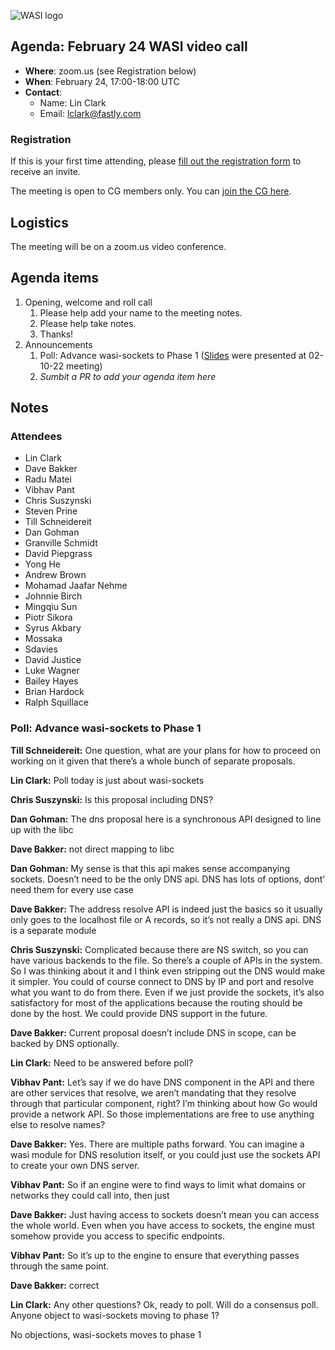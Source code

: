 ![WASI logo](https://raw.githubusercontent.com/WebAssembly/WASI/main/WASI.png)

## Agenda: February 24 WASI video call

- **Where**: zoom.us (see Registration below)
- **When**: February 24, 17:00-18:00 UTC
- **Contact**:
  - Name: Lin Clark
  - Email: lclark@fastly.com

### Registration

If this is your first time attending, please [fill out the registration form](https://docs.google.com/forms/d/e/1FAIpQLSdpO6Lp2L_dZ2_oiDgzjKx7pb7s2YYHjeSIyfHWZZGSKoZKWQ/viewform?usp=sf_link) to receive an invite.

The meeting is open to CG members only. You can [join the CG here](https://www.w3.org/community/webassembly/).

## Logistics

The meeting will be on a zoom.us video conference.

## Agenda items

1. Opening, welcome and roll call
    1. Please help add your name to the meeting notes.
    1. Please help take notes.
    1. Thanks!
1. Announcements
    1. Poll: Advance wasi-sockets to Phase 1 ([Slides](presentations/2022-02-10-bakker-sockets-and-address-lookup.pdf) were presented at 02-10-22 meeting)
    1. _Sumbit a PR to add your agenda item here_

## Notes
### Attendees
- Lin Clark
- Dave Bakker
- Radu Matei
- Vibhav Pant
- Chris Suszynski
- Steven Prine
- Till Schneidereit
- Dan Gohman
- Granville Schmidt
- David Piepgrass
- Yong He
- Andrew Brown
- Mohamad Jaafar Nehme
- Johnnie Birch
- Mingqiu Sun
- Piotr Sikora
- Syrus Akbary
- Mossaka
- Sdavies
- David Justice
- Luke Wagner
- Bailey Hayes
- Brian Hardock
- Ralph Squillace
 
### Poll: Advance wasi-sockets to Phase 1
**Till Schneidereit:** One question, what are your plans for how to proceed on working on it given that there’s a whole bunch of separate proposals. 

**Lin Clark:** Poll today is just about wasi-sockets

**Chris Suszynski:** Is this proposal including DNS?

**Dan Gohman:** The dns proposal here is a synchronous API designed to line up with the libc

**Dave Bakker:** not direct mapping to libc

**Dan Gohman:** My sense is that this api makes sense accompanying sockets. Doesn’t need to be the only DNS api. DNS has lots of options, dont’ need them for every use case

**Dave Bakker:** The address resolve API is indeed just the basics so it usually only goes to the localhost file or A records, so it’s not really a DNS api. DNS is a separate module

**Chris Suszynski:** Complicated because there are NS switch, so you can have various backends to the file. So there’s a couple of APIs in the system. So I was thinking about it and I think even stripping out the DNS would make it simpler. You could of course connect to DNS by IP and port and resolve what you want to do from there. Even if we just provide the sockets, it’s also satisfactory for most of the applications because the routing should be done by the host. We could provide DNS support in the future.

**Dave Bakker:** Current proposal doesn’t include DNS in scope, can be backed by DNS optionally.

**Lin Clark:** Need to be answered before poll?

**Vibhav Pant:** Let’s say if we do have DNS component in the API and there are other services that resolve, we aren’t mandating that they resolve through that particular component, right? I’m thinking about how Go would provide a network API. So those implementations are free to use anything else to resolve names?

**Dave Bakker:** Yes. There are multiple paths forward. You can imagine a wasi module for DNS resolution itself, or you could just use the sockets API to create your own DNS server.

**Vibhav Pant:** So if an engine were to find ways to limit what domains or networks they could call into, then just 

**Dave Bakker:** Just having access to sockets doesn’t mean you can access the whole world. Even when you have access to sockets, the engine must somehow provide you access to specific endpoints. 

**Vibhav Pant:** So it’s up to the engine to ensure that everything passes through the same point.

**Dave Bakker:** correct

**Lin Clark:** Any other questions? Ok, ready to poll. Will do a consensus poll. Anyone object to wasi-sockets moving to phase 1?

No objections, wasi-sockets moves to phase 1
